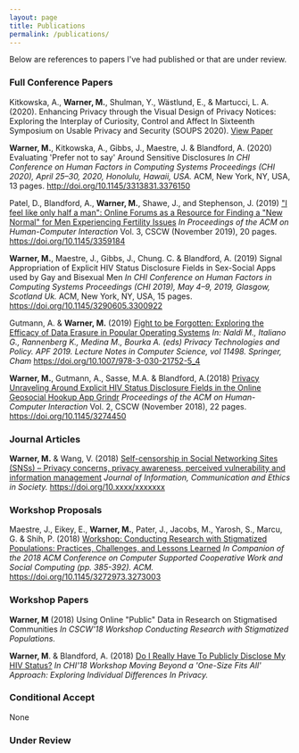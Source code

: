 ```yaml
---
layout: page
title: Publications
permalink: /publications/
---
```


Below are references to papers I've had published or that are under review. 

### Full Conference Papers

Kitkowska, A., <b>Warner, M.</b>, Shulman, Y., Wästlund, E., & Martucci, L. A. (2020). Enhancing Privacy through the Visual Design of Privacy Notices: Exploring the Interplay of Curiosity, Control and Affect In Sixteenth Symposium on Usable Privacy and Security (SOUPS 2020). <a href="https://www.researchgate.net/profile/Mark_Warner6/publication/342495772_Enhancing_Privacy_through_the_Visual_Design_of_Privacy_Notices_Exploring_the_Interplay_of_Curiosity_Control_and_Affect/links/5ef7440a92851c52d600753c/Enhancing-Privacy-through-the-Visual-Design-of-Privacy-Notices-Exploring-the-Interplay-of-Curiosity-Control-and-Affect.pdf">View Paper</a>

<b>Warner, M.</b>, Kitkowska, A., Gibbs, J., Maestre, J. & Blandford, A. (2020) Evaluating 'Prefer not to say' Around Sensitive Disclosures <i>In CHI Conference on Human Factors in Computing Systems Proceedings (CHI 2020), April 25–30, 2020, Honolulu, Hawaii, USA. </i>ACM, New York, NY, USA, 13 pages. <a href="http://doi.org/10.1145/3313831.3376150">http://doi.org/10.1145/3313831.3376150</a>

Patel, D., Blandford, A., <b>Warner, M.</b>, Shawe, J., and Stephenson, J. (2019) <a href="https://doi.org/10.1145/3359184">"I feel like only half a man": Online Forums as a Resource for Finding a "New Normal" for Men Experiencing Fertility Issues</a> <i>In Proceedings of the ACM on Human-Computer Interaction</i> Vol. 3, CSCW (November 2019), 20 pages. <a href="https://doi.org/10.1145/3359184">https://doi.org/10.1145/3359184</a>


<b>Warner, M.</b>, Maestre, J., Gibbs, J., Chung. C. & Blandford, A. (2019) Signal Appropriation of Explicit HIV Status Disclosure Fields in Sex-Social Apps used by Gay and Bisexual Men <i>In CHI Conference on Human Factors in Computing Systems Proceedings (CHI 2019), May 4–9, 2019, Glasgow, Scotland Uk. </i>ACM, New York, NY, USA, 15 pages. <a href="https://doi.org/10.1145/3290605.3300922">https://doi.org/10.1145/3290605.3300922</a>

Gutmann, A. & <b>Warner, M.</b> (2019) <a href="https://doi.org/10.1007/978-3-030-21752-5_4">Fight to be Forgotten: Exploring the Efficacy of Data Erasure in Popular Operating Systems</a> <i>In: Naldi M., Italiano G., Rannenberg K., Medina M., Bourka A. (eds) Privacy Technologies and Policy. APF 2019. Lecture Notes in Computer Science, vol 11498. Springer, Cham</i> <a href="https://doi.org/10.1007/978-3-030-21752-5_4">https://doi.org/10.1007/978-3-030-21752-5_4</a>

<b>Warner, M.</b>, Gutmann, A., Sasse, M.A. & Blandford, A.(2018) <a href="http://discovery.ucl.ac.uk/10056127/1/CSCW18_CR_Unraveling_RPS.pdf">Privacy Unraveling Around Explicit HIV Status Disclosure Fields in the Online Geosocial Hookup App Grindr</a> <i>Proceedings of the ACM on
Human-Computer Interaction</i> Vol. 2, CSCW (November 2018), 22 pages. <a href="https://doi.org/10.1145/3274450">https://doi.org/10.1145/3274450</a>

### Journal Articles
<b>Warner, M.</b> & Wang, V. (2018) <a href="https://www.researchgate.net/profile/Victoria_Wang3/publication/331001047_Self-censorship_in_Social_Networking_Sites_SNSs_-_Privacy_concerns_privacy_awareness_perceived_vulnerability_and_information_management/links/5c91679245851506d71d3e0a/Self-censorship-in-Social-Networking-Sites-SNSs-Privacy-concerns-privacy-awareness-perceived-vulnerability-and-information-management.pdf">Self-censorship in Social Networking Sites (SNSs) – Privacy concerns, privacy awareness, perceived vulnerability and information management</a> <i>Journal of Information, Communication and Ethics in Society.</i> <a href="https://doi.org/10.xxxx/xxxxxxx">https://doi.org/10.xxxx/xxxxxxx</a>

### Workshop Proposals

Maestre, J., Eikey, E., <b>Warner, M.</b>, Pater, J., Jacobs, M., Yarosh, S., Marcu, G. & Shih, P. (2018) <a href="http://discovery.ucl.ac.uk/10062383/1/CSCW2018_Stigma_Workshop_PrePrint.pdf">Workshop: Conducting Research with Stigmatized Populations: Practices, Challenges, and Lessons Learned</a> <i>In Companion of the 2018 ACM Conference on Computer Supported Cooperative Work and Social Computing (pp. 385-392). ACM.</i> <a href="https://doi.org/10.1145/3272973.3273003">https://doi.org/10.1145/3272973.3273003</a>

### Workshop Papers

<b>Warner, M</b> (2018) Using Online "Public" Data in Research on Stigmatised Communities <i>In CSCW'18 Workshop Conducting Research with Stigmatized Populations.</i>

<b>Warner, M</b>. & Blandford, A. (2018) <a href="https://uclic.ucl.ac.uk/publications/1547209">Do I Really Have To Publicly Disclose My HIV Status?</a> <i>In CHI'18 Workshop Moving Beyond a 'One-Size Fits All' Approach: Exploring Individual Differences In Privacy.</i>

### Conditional Accept
None

### Under Review

